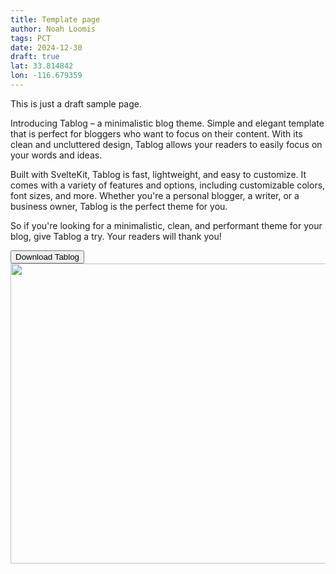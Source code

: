 ```yaml
---
title: Template page
author: Noah Loomis
tags: PCT
date: 2024-12-30
draft: true
lat: 33.814842
lon: -116.679359
---
```


<script>
    import Action from '$lib/Action.svelte'
    import Button from '$lib/Button.svelte'
    import Image from '$lib/Image.svelte'
</script>

This is just a draft sample page.

Introducing Tablog – a minimalistic blog theme. Simple and elegant template that is perfect for bloggers who want to focus on their content. With its clean and uncluttered design, Tablog allows your readers to easily focus on your words and ideas.

Built with SvelteKit, Tablog is fast, lightweight, and easy to customize. It comes with a variety of features and options, including customizable colors, font sizes, and more. Whether you're a personal blogger, a writer, or a business owner, Tablog is the perfect theme for you.

So if you're looking for a minimalistic, clean, and performant theme for your blog, give Tablog a try. Your readers will thank you!

<Action>
    <Button href="https://github.com/lemmon/tablog-svelte">Download Tablog</Button>
</Action>

<Image src="/img/pct-map.jpg" width="720" height="480" caption="When we sleep, our brains have the chance to process information and consolidate memories."/>

